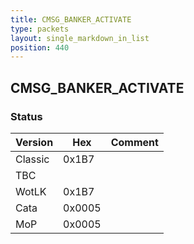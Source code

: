 ```yaml
---
title: CMSG_BANKER_ACTIVATE
type: packets
layout: single_markdown_in_list
position: 440
---
```


## CMSG_BANKER_ACTIVATE

### Status

Version    | Hex        | Comment
---------- | ---------- | ---------- 
Classic    | 0x1B7      | 
TBC        |            | 
WotLK      | 0x1B7      | 
Cata       | 0x0005     | 
MoP        | 0x0005     | 
